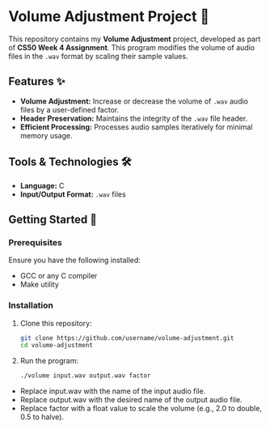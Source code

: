 # Volume Adjustment Project 🎵  

This repository contains my **Volume Adjustment** project, developed as part of **CS50 Week 4 Assignment**. This program modifies the volume of audio files in the `.wav` format by scaling their sample values.  

## Features ✨  

- **Volume Adjustment:** Increase or decrease the volume of `.wav` audio files by a user-defined factor.  
- **Header Preservation:** Maintains the integrity of the `.wav` file header.  
- **Efficient Processing:** Processes audio samples iteratively for minimal memory usage.  

## Tools & Technologies 🛠  

- **Language:** C  
- **Input/Output Format:** `.wav` files  

## Getting Started 🚀  

### Prerequisites  

Ensure you have the following installed:  

- GCC or any C compiler  
- Make utility  

### Installation  

1. Clone this repository:  
   ```bash  
   git clone https://github.com/username/volume-adjustment.git  
   cd volume-adjustment  
2. Run the program:
   ```bash
   ./volume input.wav output.wav factor  
<ul>
<li>Replace input.wav with the name of the input audio file.</li>
<li>Replace output.wav with the desired name of the output audio file.
<li>Replace factor with a float value to scale the volume (e.g., 2.0 to double, 0.5 to halve).</li>
</ul>
